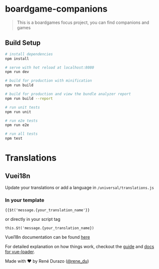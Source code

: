 # boardgame-companions

> This is a boardgames focus project, you can find companions and games

## Build Setup

``` bash
# install dependencies
npm install

# serve with hot reload at localhost:8080
npm run dev

# build for production with minification
npm run build

# build for production and view the bundle analyzer report
npm run build --report

# run unit tests
npm run unit

# run e2e tests
npm run e2e

# run all tests
npm test
```

# Translations
## Vuei18n

Update your translations or add a language in ```/universal/translations.js```

### In your template 

``` {{$t('message.{your_translation_name'}} ```

or directly in your script tag

``` this.$t('message.{your_translation_name}) ``` 

Vuei18n documentation can be found [here](http://kazupon.github.io/vue-i18n/en/)

For detailed explanation on how things work, checkout the [guide](http://vuejs-templates.github.io/webpack/) and [docs for vue-loader](http://vuejs.github.io/vue-loader).

Made with ♥ by René Durazo ([@rene_du](https://twitter.com/rene_du))
